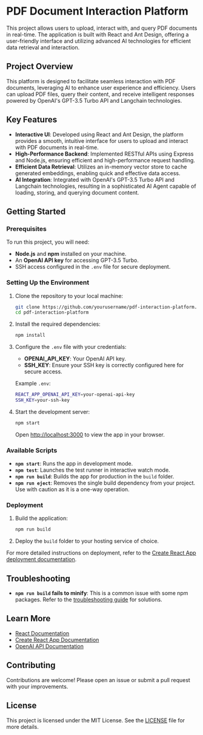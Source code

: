 # PDF Document Interaction Platform

This project allows users to upload, interact with, and query PDF documents in real-time. The application is built with React and Ant Design, offering a user-friendly interface and utilizing advanced AI technologies for efficient data retrieval and interaction.

## Project Overview

This platform is designed to facilitate seamless interaction with PDF documents, leveraging AI to enhance user experience and efficiency. Users can upload PDF files, query their content, and receive intelligent responses powered by OpenAI's GPT-3.5 Turbo API and Langchain technologies.

## Key Features

- **Interactive UI**: Developed using React and Ant Design, the platform provides a smooth, intuitive interface for users to upload and interact with PDF documents in real-time.
- **High-Performance Backend**: Implemented RESTful APIs using Express and Node.js, ensuring efficient and high-performance request handling.
- **Efficient Data Retrieval**: Utilizes an in-memory vector store to cache generated embeddings, enabling quick and effective data access.
- **AI Integration**: Integrated with OpenAI's GPT-3.5 Turbo API and Langchain technologies, resulting in a sophisticated AI Agent capable of loading, storing, and querying document content.

## Getting Started

### Prerequisites

To run this project, you will need:

- **Node.js** and **npm** installed on your machine.
- An **OpenAI API key** for accessing GPT-3.5 Turbo.
- SSH access configured in the `.env` file for secure deployment.

### Setting Up the Environment

1. Clone the repository to your local machine:
    ```bash
    git clone https://github.com/yourusername/pdf-interaction-platform.git
    cd pdf-interaction-platform
    ```

2. Install the required dependencies:
    ```bash
    npm install
    ```

3. Configure the `.env` file with your credentials:
    - **OPENAI_API_KEY**: Your OpenAI API key.
    - **SSH_KEY**: Ensure your SSH key is correctly configured here for secure access.

    Example `.env`:
    ```bash
    REACT_APP_OPENAI_API_KEY=your-openai-api-key
    SSH_KEY=your-ssh-key
    ```

4. Start the development server:
    ```bash
    npm start
    ```
   Open [http://localhost:3000](http://localhost:3000) to view the app in your browser.

### Available Scripts

- **`npm start`**: Runs the app in development mode.
- **`npm test`**: Launches the test runner in interactive watch mode.
- **`npm run build`**: Builds the app for production in the `build` folder.
- **`npm run eject`**: Removes the single build dependency from your project. Use with caution as it is a one-way operation.

### Deployment

1. Build the application:
    ```bash
    npm run build
    ```

2. Deploy the `build` folder to your hosting service of choice.

For more detailed instructions on deployment, refer to the [Create React App deployment documentation](https://facebook.github.io/create-react-app/docs/deployment).

## Troubleshooting

- **`npm run build` fails to minify**: This is a common issue with some npm packages. Refer to the [troubleshooting guide](https://facebook.github.io/create-react-app/docs/troubleshooting#npm-run-build-fails-to-minify) for solutions.

## Learn More

- [React Documentation](https://reactjs.org/)
- [Create React App Documentation](https://facebook.github.io/create-react-app/docs/getting-started)
- [OpenAI API Documentation](https://beta.openai.com/docs/)

## Contributing

Contributions are welcome! Please open an issue or submit a pull request with your improvements.

## License

This project is licensed under the MIT License. See the [LICENSE](LICENSE) file for more details.
